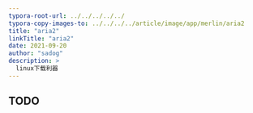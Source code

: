 ```yaml
---
typora-root-url: ../../../../../
typora-copy-images-to: ../../../../article/image/app/merlin/aria2
title: "aria2"
linkTitle: "aria2"
date: 2021-09-20
author: "sadog"
description: >
  linux下载利器
---
```


## TODO


